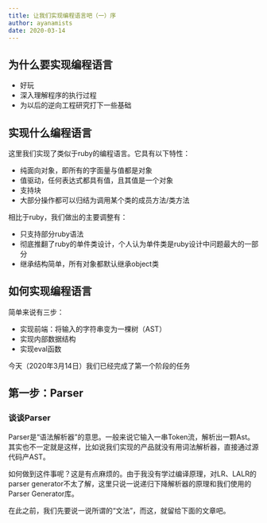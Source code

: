```yaml
---
title: 让我们实现编程语言吧（一）序
author: ayanamists
date: 2020-03-14
---
```


## 为什么要实现编程语言

+ 好玩
+ 深入理解程序的执行过程
+ 为以后的逆向工程研究打下一些基础

## 实现什么编程语言

这里我们实现了类似于ruby的编程语言。它具有以下特性：

+ 纯面向对象，即所有的字面量与值都是对象
+ 值驱动，任何表达式都具有值，且其值是一个对象
+ 支持块
+ 大部分操作都可以归结为调用某个类的成员方法/类方法

相比于ruby，我们做出的主要调整有：

+ 只支持部分ruby语法
+ 彻底推翻了ruby的单件类设计，个人认为单件类是ruby设计中问题最大的一部分
+ 继承结构简单，所有对象都默认继承object类

## 如何实现编程语言

简单来说有三步：

+ 实现前端：将输入的字符串变为一棵树（AST）
+ 实现内部数据结构
+ 实现eval函数

今天（2020年3月14日）我们已经完成了第一个阶段的任务

## 第一步：Parser

### 谈谈Parser

Parser是“语法解析器”的意思。一般来说它输入一串Token流，解析出一颗Ast。其实也不一定就是这样，比如说我们实现的产品就没有用词法解析器，直接通过源代码产AST。

如何做到这件事呢？这是有点麻烦的。由于我没有学过编译原理，对LR、LALR的parser generator不太了解，这里只说一说递归下降解析器的原理和我们使用的Parser Generator库。

在此之前，我们先要说一说所谓的“文法”，而这，就留给下面的文章吧。